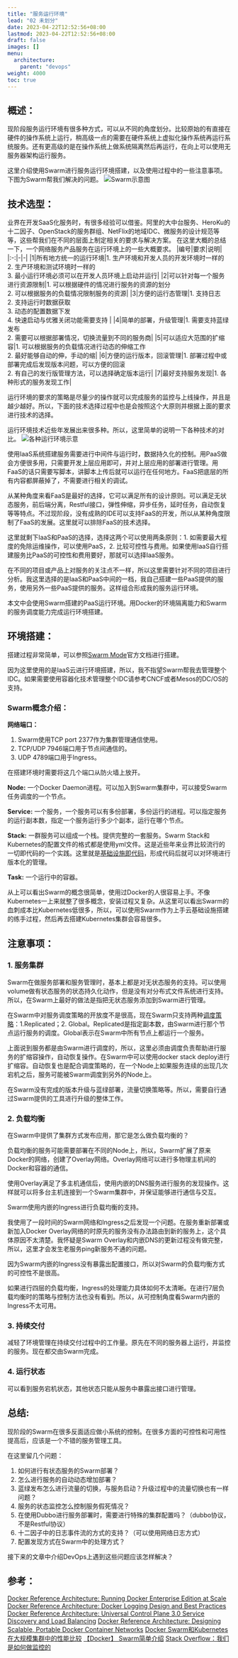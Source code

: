 ```yaml
---
title: "服务运行环境"
lead: "02 未划分"
date: 2023-04-22T12:52:56+08:00
lastmod: 2023-04-22T12:52:56+08:00
draft: false
images: []
menu:
  architecture:
    parent: "devops"
weight: 4000
toc: true
---
```


## 概述：
现阶段服务运行环境有很多种方式，可以从不同的角度划分。比较原始的有直接在硬件的操作系统上运行，稍高级一点的需要在硬件系统上虚拟化操作系统再运行系统服务。还有更高级的是在操作系统上做系统隔离然后再运行，在向上可以使用无服务器架构运行服务。

这里介绍使用Swarm进行服务运行环境搭建，以及使用过程中的一些注意事项。下图为Swarm帮我们解决的问题。
![Swarm示意图](images/devops/02-02-01.webp)

## 技术选型：
业界在开发SaaS化服务时，有很多经验可以借鉴。阿里的大中台服务、HeroKu的十二因子、OpenStack的服务群组、NetFlix的地域IDC、微服务的设计规范等等，这些帮我们在不同的层面上制定相关的要求与解决方案。
在这里大概的总结一下，一个网络服务产品服务在运行环境上的一些大概要求。
|编号|要求|说明|
|:-:|-|-|
|1|所有地方统一的运行环境|1. 生产环境和开发人员的开发环境时一样的<br>2. 生产环境和测试环境时一样的<br>3. 最小运行环境必须可以在开发人员环境上启动并运行|
|2|可以针对每一个服务进行资源限制|1. 可以根据硬件的情况进行服务的资源的划分<br>2. 可以根据服务的负载情况限制服务的资源|
|3|方便的运行态管理|1. 支持日志<br>2. 支持运行时数据获取<br>3. 动态的配置数据下发<br>4. 快速启动与优雅关闭功能需要支持 |
|4|简单的部署，升级管理|1. 需要支持蓝绿发布<br>2. 需要可以根据部署情况，切换流量到不同的服务商|
|5|可以适应大范围的扩缩容|1. 可以根据服务的负载情况进行动态的伸缩工作<br>2. 最好能够自动的伸，手动的缩|
|6|方便的运行版本，回滚管理|1. 部署过程中或部署完成后发现版本问题，可以方便的回滚<br>2. 有自己的发行版管理方法，可以选择确定版本运行|
|7|最好支持服务发现|1. 各种形式的服务发现工作|

运行环境的要求的策略是尽量少的操作就可以完成服务的监控与上线操作，并且是越少越好。所以，下面的技术选择过程中也是会按照这个大原则并根据上面的要求进行技术的选择。

运行环境技术近些年发展出来很多种。所以，这里简单的说明一下各种技术的对比。
![各种运行环境示意](images/devops/02-02-02.webp)

使用IaaS系统搭建服务需要进行中间件与运行时，数据持久化的控制。用PaaS做会方便很多用，只需要开发上层应用即可，并对上层应用的部署进行管理。用FaaS的话只需要写脚本，讲脚本上传后就可以运行在任何地方。FaaS把底层的所有内容都屏蔽掉了，不需要进行相关的调试。

从某种角度来看FaaS是最好的选择，它可以满足所有的设计原则。可以满足无状态服务，前后端分离，Restful接口，弹性伸缩，异步任务，延时任务，自动恢复等等特点。不过现阶段，没有成熟的IDE可以支持FaaS的开发，所以从某种角度限制了FaaS的发展。这里就可以排除FaaS的技术选择。

这里就剩下IaaS和PaaS的选择，选择这两个可以使用两条原则：1. 如需要最大程度的免除运维操作，可以使用PaaS，2. 比较可控性与费用。如果使用IaaS自行搭建服务比PaaS的可控性和费用要好，那就可以选择IaaS服务。

在不同的项目或产品上对服务的关注点不一样，所以这里需要针对不同的项目进行分析。我这里选择的是IaaS和PaaS中间的一档，我自己搭建一些PaaS提供的服务，使用另外一些PaaS提供的服务。这样组合形成我的服务运行环境。

本文中会使用Swarm搭建的PaaS运行环境。用Docker的环境隔离能力和Swarm的服务调度能力完成运行环境搭建。

## 环境搭建：
搭建过程非常简单，可以参照[Swarm Mode](https://docs.docker.com/glossary/?term=swarm%20mode)官方文档进行搭建。

因为这里使用的是IaaS云进行环境搭建，所以，我不指望Swarm帮我去管理整个IDC。如果需要使用容器化技术管理整个IDC请参考CNCF或者Mesos的DC/OS的支持。

### Swarm概念介绍：
**网络端口：**

1. Swarm使用TCP port 2377作为集群管理通信使用。
2. TCP/UDP 7946端口用于节点间通信的。
3. UDP 4789端口用于Ingress。

在搭建环境时需要将这几个端口从防火墙上放开。

**Node:**
一个Docker Daemon进程。可以加入到Swarm集群中，可以接受Swarm任务调度的一个节点。

**Service:**
一个服务，一个服务可以有多份部署，多份运行的进程。可以指定服务的运行副本数，指定一个服务运行多少个副本，运行在哪个节点。

**Stack:**
一群服务可以组成一个栈。提供完整的一套服务。Swarm Stack和Kubernetes的配置文件的格式都是使用yml文件。这是近些年来业界比较流行的一切即代码的一个实践。这里就是[基础设施即代码](http://www.ituring.com.cn/article/179897)，形成代码后就可以对环境进行版本化的管理。

**Task:**
一个运行中的容器。

从上可以看出Swarm的概念很简单，使用过Docker的人很容易上手。不像Kubernetes一上来就整了很多概念，安装过程又复杂。从这里可以看出Swarm的血刺成本比Kubernetes低很多，所以，可以使用Swarm作为上手云基础设施搭建的练手过程，然后再去搭建Kubernetes集群会容易很多。

## 注意事项：
### 1. 服务集群
Swarm在做服务部署和服务管理时，基本上都是对无状态服务的支持。可以使用volume做有状态服务的状态持久化动作，但是没有对分布式文件系统进行支持。所以，在Swarm上最好的做法是指把无状态服务添加到Swarm进行管理。

在Swarm中对服务调度策略的开放度不是很高，现在Swarm只支持两种[调度策略](https://docs.docker.com/compose/compose-file/#mode)：1.Replicated；2. Global。Replicated是指定副本数，由Swarm进行那个节点运行服务的调度。Global表示在Swarm中所有节点上都运行一个服务。

上面说到服务都是由Swarm进行调度的，所以，这里必须由调度负责帮助进行服务的扩缩容操作，自动恢复操作。在Swarm中可以使用docker stack deploy进行扩缩容。自动恢复也是配合调度策略的，在一个Node上如果服务连续的出现几次宕机之后，服务可能被Swarm调度到另外的Node上。

在Swarm没有完成的版本升级与蓝绿部署，流量切换策略等。所以，需要自行通过Swarm提供的工具进行升级的整体工作。

### 2. 负载均衡
在Swarm中提供了集群方式发布应用，那它是怎么做负载均衡的？

负载均衡的服务可能需要部署在不同的Node上，所以，Swarm扩展了原来Docker的网络，创建了Overlay网络。Overlay网络可以进行多物理主机间的Docker和容器的通信。

使用Overlay满足了多主机通信后，使用内嵌的DNS服务进行服务的发现操作。这样就可以将多台主机连接到一个Swarm集群中，并保证能够进行通信与交互。

Swarm使用内嵌的Ingress进行负载均衡的支持。

我使用了一段时间的Swarm网络和Ingress之后发现一个问题。在服务重新部署或新加入Docker Overlay网络的时原先的服务没有办法路由到新的服务上，这个具体原因不太清楚。我怀疑是Swarm Overlay和内嵌DNS的更新过程没有做完整，所以，这里才会发生老服务ping新服务不通的问题。

因为Swarm内嵌的Ingress没有暴露出配置接口，所以对Swarm的负载均衡方式的可控性不是很高。

如果进行四层的负载均衡，Ingress的处理能力具体如何不太清晰。在进行7层负载均衡时的策略与控制方法也没有看到。所以，从可控制角度看Swarm内嵌的Ingress不太可用。

### 3. 持续交付
减轻了环境管理在持续交付过程中的工作量。原先在不同的服务器上运行，并监控的服务。现在都交由Swarm完成。

### 4. 运行状态
可以看到服务宕机状态，其他状态只能从服务中暴露出接口进行管理。

## 总结:
现阶段的Swarm在很多反面适应做小系统的控制。在很多方面的可控性和可用性提高后，应该是一个不错的服务管理工具。

在这里留几个问题：
1. 如何进行有状态服务的Swarm部署？
2. 怎么进行服务的自动动态增加部署？
3. 蓝绿发布怎么进行流量的切换，与服务启动？升级过程中的流量切换也有一样问题？
4. 服务的状态监控怎么控制服务假死情况？
5. 在使用Dubbo进行服务部署时，需要进行特殊的集群配置吗？（dubbo协议，不是Restful协议）
6. 十二因子中的日志事件流的方式的支持？（可以使用网络日志方式）
7. 配置发现方式在Swarm中的处理方式？

接下来的文章中介绍DevOps上遇到这些问题应该怎样解决？

## 参考：
[Docker Reference Architecture: Running Docker Enterprise Edition at Scale](https://success.docker.com/article/running-docker-ee-at-scale)
[Docker Reference Architecture: Docker Logging Design and Best Practices](https://success.docker.com/article/logging-best-practices)
[Docker Reference Architecture: Universal Control Plane 3.0 Service Discovery and Load Balancing](https://success.docker.com/article/ucp-service-discovery)
[Docker Reference Architecture: Designing Scalable, Portable Docker Container Networks](https://success.docker.com/article/networking#swarmnativeservicediscovery)
[Docker Swarm和Kubernetes在大规模集群中的性能比较](http://www.dockone.io/article/1145)
[【Docker】 Swarm简单介绍](https://www.cnblogs.com/franknihao/p/8490416.html)
[Stack Overflow：我们是如何做监控的](https://mp.weixin.qq.com/s/iiO1EiHXWmOAbQSYqxLQ3A)
